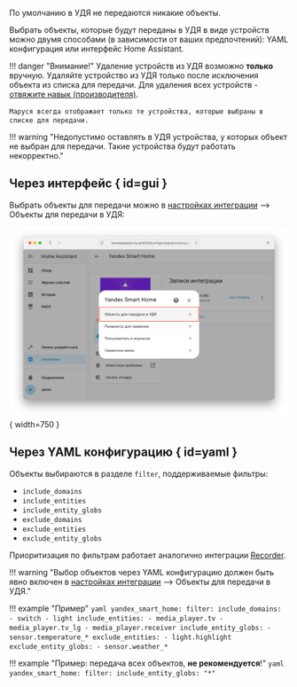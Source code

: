 По умолчанию в УДЯ не передаются никакие объекты.

Выбрать объекты, которые будут переданы в УДЯ в виде устройств можно двумя способами (в зависимости от ваших предпочтений): YAML конфигурация или интерфейс Home Assistant.

!!! danger "Внимание!"
    Удаление устройств из УДЯ возможно **только** вручную. Удаляйте устройство из УДЯ только после исключения объекта из списка для передачи.
    Для удаления всех устройств - [отвяжите навык (производителя)](../platforms/yandex.md#unlink).

    Маруся всегда отображает только те устройства, которые выбраны в списке для передачи.

!!! warning "Недопустимо оставлять в УДЯ устройства, у которых объект не выбран для передачи. Такие устройства будут работать некорректно."

## Через интерфейс { id=gui }

Выбрать объекты для передачи можно в [настройках интеграции](../config/getting-started.md#gui) --> Объекты для передачи в УДЯ:

![](../assets/images/config/filter-gui.png){ width=750 }

## Через YAML конфигурацию { id=yaml }

Объекты выбираются в разделе `filter`, поддерживаемые фильтры:

* `include_domains`
* `include_entities`
* `include_entity_globs`
* `exclude_domains`
* `exclude_entities`
* `exclude_entity_globs`

Приоритизация по фильтрам работает аналогично интеграции [Recorder](https://www.home-assistant.io/integrations/recorder/#configure-filter).

!!! warning "Выбор объектов через YAML конфигурацию должен быть явно включен в [настройках интеграции](../config/getting-started.md#gui) --> Объекты для передачи в УДЯ."

!!! example "Пример"
    ```yaml
    yandex_smart_home:
      filter:
        include_domains:
          - switch
          - light
        include_entities:
          - media_player.tv
          - media_player.tv_lg
          - media_player.receiver
        include_entity_globs:
          - sensor.temperature_*
        exclude_entities:
          - light.highlight
        exclude_entity_globs:
          - sensor.weather_*
    ```

!!! example "Пример: передача всех объектов, **не рекомендуется**!"
    ```yaml
    yandex_smart_home:
      filter:
        include_entity_globs: "*"
    ```
